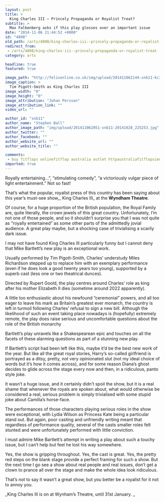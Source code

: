 ```yaml
---
layout: post
title: >
  King Charles III – Princely Propaganda or Royalist Treat?
subtitle: >
  Max Falkenberg asks if this play glosses over an important issue
date: "2014-11-06 21:44:52 +0000"
id: "4808"
old_path: /arts/4808/king-charles-iii--princely-propaganda-or-royalist-treat
redirect_from:
 - /arts/4808/king-charles-iii--princely-propaganda-or-royalist-treat
category: arts

headline: true
featured: true

image_path: "http://felixonline.co.uk/img/upload/201411062144-snb11-kc3-4766---tim-pigott-smith-by-johan-persson.jpg"
image_caption: >
  Tim Pigott-Smith as King Charles III
image_width: "0"
image_height: "0"
image_attribution: "Johan Persson"
image_attribution_link: ""
video_url: ""

author_id: "snb11"
author_name: "Stephen Ball"
author_image_path: "img/upload/201411062051-snb11-20141028_225253.jpg"
author_twitter: ""
author_facebook: ""
author_website_url: ""
author_website_title: ""

comments:
 - buy fitflops onlinefitflop australia outlet httpaustraliafitflopsiemillernetlouboutin biancachristian louboutin shoes canada httpcanadachristianlouboutinoutletblogspotcomchristian louboutin peep toeschristian louboutin canada outlet httpcanadachristianlouboutinblogspotcomstarting to phase into my long scalps yeezy boost low urlhttpwwwzwsoftcomshoesyeezyboostlowyeezy boost lowurll5SXWG httpwwwFyLitCl7Pf7ojQdDUOLQOuaxTXbj5iNGcom
imported: true
---
```


Royally entertaining…”, “stimulating comedy”, “a victoriously vulgar piece of light entertainment.” Not so fast!

That’s what the popular, royalist press of this country has been saying about this year’s must-see show,_ King Charles III_ at the __Wyndham Theatre__.

Of course, for a huge proportion of the British population, the Royal Family are, quite literally, the crown jewels of this great country. Unfortunately, I’m not one of those people, and so it shouldn’t surprise you that I was not quite as “royally entertained” as some other parts of the admittedly jovial audience. A great play maybe, but a shocking case of trivialising a scarily dark issue.

I may not have found King Charles III particularly funny but I cannot deny that Mike Bartlett’s new play is an exceptional work.

Usually performed by Tim Pigott-Smith, Charles’ understudy Miles Richardson stepped up to replace him with an exemplary performance (even if he does look a good twenty years too young), supported by a superb cast (less one or two theatrical dunces).

Directed by Rupert Goold, the play centres around Charles’ role as king after his mother Elizabeth II dies (sometime around 2022 apparently).

A little too enthusiastic about his newfound “ceremonial” powers, and all too eager to leave his mark as Britain’s greatest ever monarch, the country is left in turmoil following Charles’ refusal to sign a new bill. Although the likelihood of such an event taking place nowadays is (hopefully) extremely remote, the play does raise serious and uncomfortable questions about the role of the British monarchy

Bartlett’s play unravels like a Shakespearean epic and touches on all the facets of these alarming questions as part of a stunning new play.

If Bartlett’s script had been left like this, maybe it’d be the best new work of the year. But like all the great royal stories, Harry’s so-called girlfriend is portrayed as a ditsy, pretty, not very opinionated slut (not my ideal choice of words but it’s how it comes across), and for some reason Diana’s ghost decides to glide across the stage every now and then, in a ridiculous, panto style joke.

It wasn’t a huge issue, and it certainly didn’t spoil the show, but it is a real shame that whenever the royals are spoken about, what would otherwise be considered a real, serious problem is simply trivialised with some stupid joke about Camilla’s horse-face.

The performances of those characters playing serious roles in the show were exceptional, with Lydia Wilson as Princess Kate being a particular stand out. But again, poor casting and unfriendly writing meant that regardless of performance quality, several of the casts smaller roles felt stunted and were unfortunately performed with little conviction.

I must admire Mike Bartlett’s attempt in writing a play about such a touchy issue, but I can’t help but feel he lost his way somewhere.

Yes, the show is gripping throughout. Yes, the cast is great. Yes, the pretty red steps on the blank stage provide a perfect framing for such a show. But the next time I go see a show about real people and real issues, don’t get a clown to prance all over the stage and make the whole idea look ridiculous.

That’s not to say it wasn’t a great show, but you better be a royalist for it not to annoy you.

_King Charles III is on at Wynham’s Theatre, until 31st January. _
